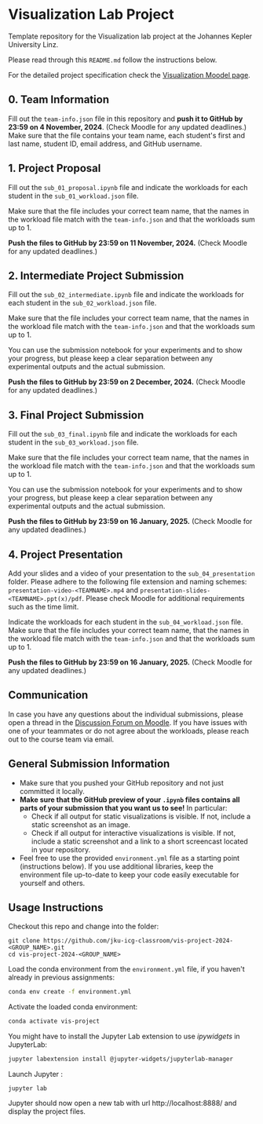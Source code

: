 # Visualization Lab Project

Template repository for the Visualization lab project at the Johannes Kepler University Linz.

Please read through this `README.md` follow the instructions below.

For the detailed project specification check the [Visualization Moodel page](https://moodle.jku.at/course/view.php?id=31341).

## 0. Team Information

Fill out the `team-info.json` file in this repository and **push it to GitHub by 23:59 on 4 November, 2024**. (Check Moodle for any updated deadlines.)
Make sure that the file contains your team name, each student's first and last name, student ID, email address, and GitHub username.

## 1. Project Proposal

Fill out the `sub_01_proposal.ipynb` file and indicate the workloads for each student in the `sub_01_workload.json` file.

Make sure that the file includes your correct team name, that the names in the workload file match with the `team-info.json` and that the workloads sum up to 1.

**Push the files to GitHub by 23:59 on 11 November, 2024.**
(Check Moodle for any updated deadlines.)

## 2. Intermediate Project Submission

Fill out the `sub_02_intermediate.ipynb` file and indicate the workloads for each student in the `sub_02_workload.json` file.

Make sure that the file includes your correct team name, that the names in the workload file match with the `team-info.json` and that the workloads sum up to 1.

You can use the submission notebook for your experiments and to show your progress, but please keep a clear separation between any experimental outputs and the actual submission.

**Push the files to GitHub by 23:59 on 2 December, 2024.**
(Check Moodle for any updated deadlines.)

## 3. Final Project Submission

Fill out the `sub_03_final.ipynb` file and indicate the workloads for each student in the `sub_03_workload.json` file.

Make sure that the file includes your correct team name, that the names in the workload file match with the `team-info.json` and that the workloads sum up to 1.

You can use the submission notebook for your experiments and to show your progress, but please keep a clear separation between any experimental outputs and the actual submission.

**Push the files to GitHub by 23:59 on 16 January, 2025.**
(Check Moodle for any updated deadlines.)

## 4. Project Presentation

Add your slides and a video of your presentation to the `sub_04_presentation` folder. Please adhere to the following file extension and naming schemes: `presentation-video-<TEAMNAME>.mp4` and `presentation-slides-<TEAMNAME>.ppt(x)/pdf`. Please check Moodle for additional requirements such as the time limit.

Indicate the workloads for each student in the `sub_04_workload.json` file.
Make sure that the file includes your correct team name, that the names in the workload file match with the `team-info.json` and that the workloads sum up to 1.

**Push the files to GitHub by 23:59 on 16 January, 2025.**
(Check Moodle for any updated deadlines.)

## Communication

In case you have any questions about the individual submissions, please open a thread in the [Discussion Forum on Moodle](https://moodle.jku.at/mod/forum/view.php?id=10300502).
If you have issues with one of your teammates or do not agree about the workloads, please reach out to the course team via email.

## General Submission Information

* Make sure that you pushed your GitHub repository and not just committed it locally.
* **Make sure that the GitHub preview of your `.ipynb` files contains all parts of your submission that you want us to see!** In particular:
  * Check if all output for static visualizations is visible. If not, include a static screenshot as an image.
  * Check if all output for interactive visualizations is visible. If not, include a static screenshot and a link to a short screencast located in your repository.
* Feel free to use the provided `environment.yml` file as a starting point (instructions below). If you use additional libraries, keep the environment file up-to-date to keep your code easily executable for yourself and others.

## Usage Instructions

Checkout this repo and change into the folder:

```shell
git clone https://github.com/jku-icg-classroom/vis-project-2024-<GROUP_NAME>.git
cd vis-project-2024-<GROUP_NAME>
```

Load the conda environment from the `environment.yml` file, if you haven't already in previous assignments:

```sh
conda env create -f environment.yml
```

Activate the loaded conda environment:

```sh
conda activate vis-project
```

You might have to install the Jupyter Lab extension to use *ipywidgets* in JupyterLab:

```sh
jupyter labextension install @jupyter-widgets/jupyterlab-manager
```

Launch Jupyter :

```shell
jupyter lab
```

Jupyter should now open a new tab with url http://localhost:8888/ and display the project files.



